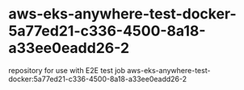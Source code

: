 # aws-eks-anywhere-test-docker-5a77ed21-c336-4500-8a18-a33ee0eadd26-2
repository for use with E2E test job aws-eks-anywhere-test-docker:5a77ed21-c336-4500-8a18-a33ee0eadd26-2

